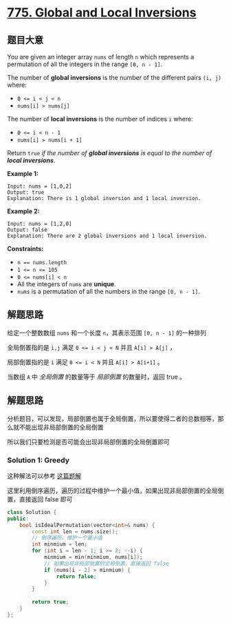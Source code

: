 # [775. Global and Local Inversions](https://leetcode.com/problems/global-and-local-inversions/)

## 题目大意

You are given an integer array `nums` of length `n` which represents a permutation of all the integers in the range `[0, n - 1]`.

The number of **global inversions** is the number of the different pairs `(i, j)` where:

- `0 <= i < j < n`
- `nums[i] > nums[j]`

The number of **local inversions** is the number of indices `i` where:

- `0 <= i < n - 1`
- `nums[i] > nums[i + 1]`

Return `true` *if the number of **global inversions** is equal to the number of **local inversions***.

 

**Example 1:**

```
Input: nums = [1,0,2]
Output: true
Explanation: There is 1 global inversion and 1 local inversion.
```

**Example 2:**

```
Input: nums = [1,2,0]
Output: false
Explanation: There are 2 global inversions and 1 local inversion.
```

 

**Constraints:**

- `n == nums.length`
- `1 <= n <= 105`
- `0 <= nums[i] < n`
- All the integers of `nums` are **unique**.
- `nums` is a permutation of all the numbers in the range `[0, n - 1]`.

## 解题思路

给定一个整数数组 `nums` 和一个长度 `n`，其表示范围 `[0, n - 1]` 的一种排列

全局倒置指的是 `i,j` 满足 `0 <= i < j < N` 并且 `A[i] > A[j]` ，

局部倒置指的是 `i` 满足 `0 <= i < N` 并且 `A[i] > A[i+1]` 。

当数组 `A` 中 *全局倒置* 的数量等于 *局部倒置* 的数量时，返回 true 。

## 解题思路

分析题目，可以发现，局部倒置也属于全局倒置，所以要使得二者的总数相等，那么就不能出现非局部倒置的全局倒置

所以我们只要检测是否可能会出现非局部倒置的全局倒置即可

### Solution 1: Greedy

这种解法可以参考 [这篇题解](https://leetcode-cn.com/problems/global-and-local-inversions/solution/775-cji-hu-shuang-bai-de-tan-xin-jie-fa-n9yh7/)

这里利用倒序遍历，遍历的过程中维护一个最小值，如果出现非局部倒置的全局倒置，直接返回 false 即可

````c++
class Solution {
public:
    bool isIdealPermutation(vector<int>& nums) {
        const int len = nums.size();
        // 倒序遍历，维护一个最小值
        int minmium = len;
        for (int i = len - 1; i >= 2; --i) {
            minmium = min(minmium, nums[i]);
            // 如果出现非局部倒置的全局倒置，直接返回 false
            if (nums[i - 2] > minmium) {
                return false;
            }
        }
        
        return true;
    }
};
````


